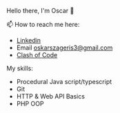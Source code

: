 Hello there, I'm Oscar 👋



 📫 How to reach me here:
- [Linkedin](https://www.linkedin.com/in/oskarszageris/)
- Email oskarszageris3@gmail.com
- [Clash of Code](https://www.codingame.com/profile/25bd451e7e27a2fd52128a410eb96fc34641964)

My skills:
- Procedural Java script/typescript
- Git
- HTTP & Web API Basics
- PHP OOP
